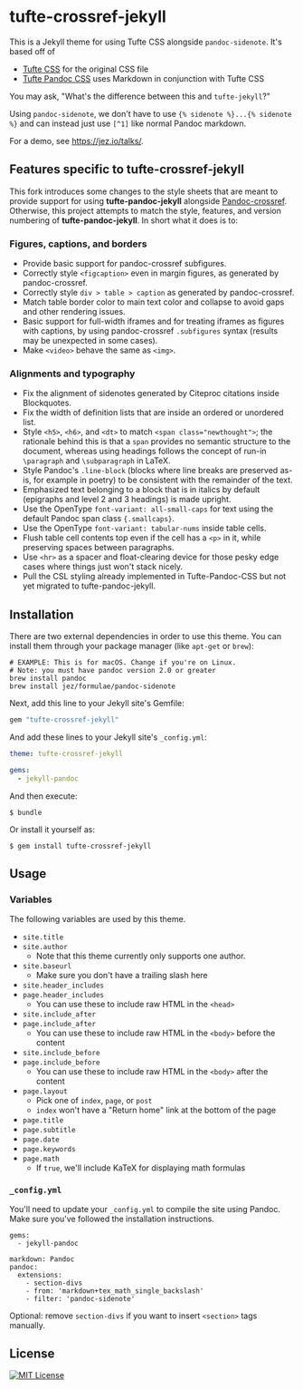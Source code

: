 # tufte-crossref-jekyll

This is a Jekyll theme for using Tufte CSS alongside `pandoc-sidenote`. It's
based off of

- [Tufte CSS] for the original CSS file
- [Tufte Pandoc CSS] uses Markdown in conjunction with Tufte CSS

[Tufte CSS]: https://edwardtufte.github.io/tufte-css/
[Tufte Pandoc CSS]: https://jez.io/tufte-pandoc-css/

You may ask, "What's the difference between this and `tufte-jekyll`?"

Using `pandoc-sidenote`, we don't have to use `{% sidenote %}...{% sidenote %}`
and can instead just use `[^1]` like normal Pandoc markdown.

For a demo, see <https://jez.io/talks/>.

## Features specific to tufte-crossref-jekyll

This fork introduces some changes to the style sheets that are meant to
provide support for using **tufte-pandoc-jekyll** alongside
[Pandoc-crossref]. Otherwise, this project attempts to
match the style, features, and version numbering of
**tufte-pandoc-jekyll**. In short what it does is to:

[Pandoc-crossref]: https://lierdakil.github.io/pandoc-crossref/

<!--[Reveal.js]: https://revealjs.com-->

### Figures, captions, and borders ###

- Provide basic support for pandoc-crossref subfigures.
- Correctly style `<figcaption>` even in margin figures, as generated by
  pandoc-crossref.
- Correctly style `div > table > caption` as generated by
  pandoc-crossref.
- Match table border color to main text color and collapse to avoid gaps
  and other rendering issues.
- Basic support for full-width iframes and for treating iframes as
  figures with captions, by using pandoc-crossref `.subfigures` syntax
  (results may be unexpected in some cases).
- Make `<video>` behave the same as `<img>`.

### Alignments and typography ###

- Fix the alignment of sidenotes generated by Citeproc citations inside
  Blockquotes.
- Fix the width of definition lists that are inside an
  ordered or unordered list.
- Style `<h5>`, `<h6>`, and `<dt>` to match `<span class="newthought">`;
  the rationale behind this is that a `span` provides no semantic
  structure to the document, whereas using headings follows the concept
  of run-in `\paragraph` and `\subparagraph` in LaTeX.
- Style Pandoc's `.line-block` (blocks where line breaks are preserved
  as-is, for example in poetry) to be consistent with the remainder of
  the text.
- Emphasized text belonging to a block that is in italics by default
  (epigraphs and level 2 and 3 headings) is made upright.
- Use the OpenType `font-variant: all-small-caps` for text using
  the default Pandoc span class `{.smallcaps}`.
- Use the OpenType `font-variant: tabular-nums` inside table cells.
- Flush table cell contents top even if the cell has a `<p>` in it,
  while preserving spaces between paragraphs.
- Use `<hr>` as a spacer and float-clearing device for those pesky edge
  cases where things just won't stack nicely.
- Pull the CSL styling already implemented in Tufte-Pandoc-CSS but not
  yet migrated to tufte-pandoc-jekyll.

<!--
   -### Reveal.js and bonus features ###
   -
   -The following tweaks allow you to use the same Markdown file as a base
   -for a regular web page and for a Reveal.js slideshow. These features are
   -not enabled by default. To enable then, check out `assets/css/main.scss`
   -from the theme files and uncomment the `@import "revealjs-support" ;`
   -line.
   -
   -- Provide basic support for Reveal.js columns (only two equal or unequal
   -  columns work well for now; for further details, see the
   -  [Pandoc docs](https://pandoc.org/MANUAL.html#columns)).
   -- Correct the width of *speaker notes* and *incremental* blocks used by
   -  Reveal.js to match that of regular paragraph text.
   -- Enable support for collapsible `<details>` blocks.
   -- Provide a dark color scheme based on a softened inversion of the main
   -  colors as well as the solarized dark scheme for code.
   -
   -->

## Installation

There are two external dependencies in order to use this theme. You can install
them through your package manager (like `apt-get` or `brew`):

```
# EXAMPLE: This is for macOS. Change if you're on Linux.
# Note: you must have pandoc version 2.0 or greater
brew install pandoc
brew install jez/formulae/pandoc-sidenote
```

Next, add this line to your Jekyll site's Gemfile:

```ruby
gem "tufte-crossref-jekyll"
```

And add these lines to your Jekyll site's `_config.yml`:

```yaml
theme: tufte-crossref-jekyll

gems:
  - jekyll-pandoc
```

And then execute:

    $ bundle

Or install it yourself as:

    $ gem install tufte-crossref-jekyll


## Usage

<!--
   -> Note: while `tufte-pandoc-css` optionally includes the Solarized Light
   -> colorscheme, it's enabled by default here, with no easy way to opt-out. This is
   -> probably fine for you, but if it's not, feel free to make a PR that allows
   -> opting out.
   -->

### Variables

The following variables are used by this theme.

- `site.title`
- `site.author`
  - Note that this theme currently only supports one author.
- `site.baseurl`
  - Make sure you don't have a trailing slash here
- `site.header_includes`
- `page.header_includes`
  - You can use these to include raw HTML in the `<head>`
- `site.include_after`
- `page.include_after`
  - You can use these to include raw HTML in the `<body>` before the content
- `site.include_before`
- `page.include_before`
  - You can use these to include raw HTML in the `<body>` after the content
- `page.layout`
  - Pick one of `index`, `page`, or `post`
  - `index` won't have a "Return home" link at the bottom of the page
- `page.title`
- `page.subtitle`
- `page.date`
- `page.keywords`
- `page.math`
  - If `true`, we'll include KaTeX for displaying math formulas

### `_config.yml`

You'll need to update your `_config.yml` to compile the site using Pandoc. Make
sure you've followed the installation instructions.

```
gems:
  - jekyll-pandoc

markdown: Pandoc
pandoc:
  extensions:
    - section-divs
    - from: 'markdown+tex_math_single_backslash'
    - filter: 'pandoc-sidenote'
```

Optional: remove `section-divs` if you want to insert `<section>` tags manually.


## License

[![MIT License](https://img.shields.io/badge/license-MIT-blue.svg)](https://jez.io/MIT-LICENSE.txt)
